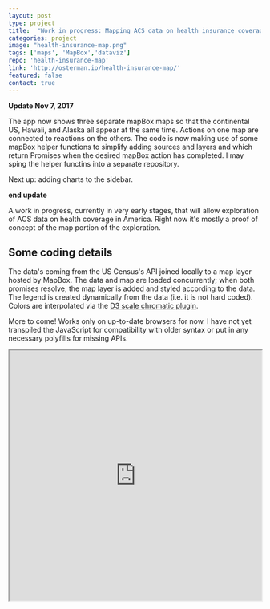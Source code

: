 ```yaml
---
layout: post
type: project
title:  "Work in progress: Mapping ACS data on health insurance coverage"
categories: project
image: "health-insurance-map.png"
tags: ['maps', 'MapBox','dataviz']
repo: 'health-insurance-map'
link: 'http://osterman.io/health-insurance-map/'
featured: false
contact: true
---
```

<p></p>

**Update Nov 7, 2017**

The app now shows three separate mapBox maps so that the continental US, Hawaii, and Alaska all appear at the same time. Actions on one map are connected to reactions on the others. The code is now making use of some mapBox helper functions to simplify adding sources and layers and which return Promises when the desired mapBox action has completed. I may sping the helper functins into a separate repository.

Next up: adding charts to the sidebar.

**end update**

A work in progress, currently in very early stages, that will allow exploration of ACS data on health coverage in America. Right now it's mostly a proof of concept of the map portion of the exploration.

## Some coding details

The data's coming from the US Census's API joined locally to a map layer hosted by MapBox. The data and map are loaded concurrently; when both promises resolve, the map layer is added and styled according to the data. The legend is created dynamically from the data (i.e. it is not hard coded). Colors are interpolated via the [D3 scale chromatic plugin](https://github.com/d3/d3-scale-chromatic).

More to come! Works only on up-to-date browsers for now. I have not yet transpiled the JavaScript for compatibility with older syntax or put in any necessary polyfills for missing APIs.

<iframe style="width:100%;height:500px" src="http://osterman.io/health-insurance-map/"></iframe>
